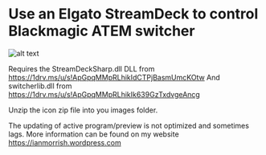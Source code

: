 # Use an Elgato StreamDeck to control Blackmagic ATEM switcher
![alt text](https://ianmorrish.files.wordpress.com/2017/11/streamdeckblog.jpg "Keyboard Layout")

Requires the StreamDeckSharp.dll DLL from <https://1drv.ms/u/s!ApGpqMMpRLhikIdCTPjBasmUmcKOtw>
And switcherlib.dll from <https://1drv.ms/u/s!ApGpqMMpRLhikIk639GzTxdvgeAncg>

Unzip the icon zip file into you images folder.

The updating of active program/preview is not optimized and sometimes lags.
More information can be found on my website <https://ianmorrish.wordpress.com>
